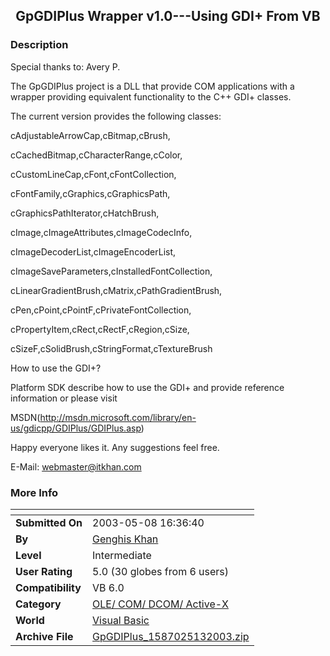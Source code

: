 ﻿<div align="center">

## GpGDIPlus Wrapper v1\.0\-\-\-Using GDI\+ From VB


</div>

### Description

Special thanks to: Avery P.

The GpGDIPlus project is a DLL that provide COM applications with a wrapper providing equivalent functionality to the C++ GDI+ classes.

The current version provides the following classes:

cAdjustableArrowCap,cBitmap,cBrush,

cCachedBitmap,cCharacterRange,cColor,

cCustomLineCap,cFont,cFontCollection,

cFontFamily,cGraphics,cGraphicsPath,

cGraphicsPathIterator,cHatchBrush,

cImage,cImageAttributes,cImageCodecInfo,

cImageDecoderList,cImageEncoderList,

cImageSaveParameters,cInstalledFontCollection,

cLinearGradientBrush,cMatrix,cPathGradientBrush,

cPen,cPoint,cPointF,cPrivateFontCollection,

cPropertyItem,cRect,cRectF,cRegion,cSize,

cSizeF,cSolidBrush,cStringFormat,cTextureBrush

How to use the GDI+?

Platform SDK describe how to use the GDI+ and provide reference information or please visit

MSDN(http://msdn.microsoft.com/library/en-us/gdicpp/GDIPlus/GDIPlus.asp)

Happy everyone likes it. Any suggestions feel free.

E-Mail: webmaster@itkhan.com
 
### More Info
 


<span>             |<span>
---                |---
**Submitted On**   |2003-05-08 16:36:40
**By**             |[Genghis Khan](https://github.com/Planet-Source-Code/PSCIndex/blob/master/ByAuthor/genghis-khan.md)
**Level**          |Intermediate
**User Rating**    |5.0 (30 globes from 6 users)
**Compatibility**  |VB 6\.0
**Category**       |[OLE/ COM/ DCOM/ Active\-X](https://github.com/Planet-Source-Code/PSCIndex/blob/master/ByCategory/ole-com-dcom-active-x__1-29.md)
**World**          |[Visual Basic](https://github.com/Planet-Source-Code/PSCIndex/blob/master/ByWorld/visual-basic.md)
**Archive File**   |[GpGDIPlus\_1587025132003\.zip](https://github.com/Planet-Source-Code/genghis-khan-gpgdiplus-wrapper-v1-0-using-gdi-from-vb__1-45451/archive/master.zip)








